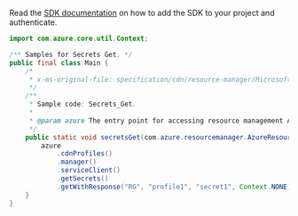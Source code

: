Read the [SDK documentation](https://github.com/Azure/azure-sdk-for-java/blob/azure-resourcemanager_2.13.0/sdk/resourcemanager/azure-resourcemanager/README.md) on how to add the SDK to your project and authenticate.

```java
import com.azure.core.util.Context;

/** Samples for Secrets Get. */
public final class Main {
    /*
     * x-ms-original-file: specification/cdn/resource-manager/Microsoft.Cdn/stable/2021-06-01/examples/Secrets_Get.json
     */
    /**
     * Sample code: Secrets_Get.
     *
     * @param azure The entry point for accessing resource management APIs in Azure.
     */
    public static void secretsGet(com.azure.resourcemanager.AzureResourceManager azure) {
        azure
            .cdnProfiles()
            .manager()
            .serviceClient()
            .getSecrets()
            .getWithResponse("RG", "profile1", "secret1", Context.NONE);
    }
}
```
